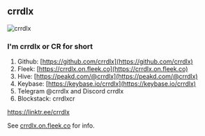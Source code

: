 ## crrdlx
![crrdlx](https://files.peakd.com/file/peakd-hive/crrdlx/AJTEHEVHhTbj2HqMQD5RCR2VJW2Bu3TD411rmXa8oMowiURMJrogrrupByUrkkH.jpg)
### I'm crrdlx or CR for short
1. Github: [https://github.com/crrdlx](https://github.com/crrdlx)
2. Fleek: [https://crrdlx.on.fleek.co](https://crrdlx.on.fleek.co)
3. Hive: [https://peakd.com/@crrdlx](https://peakd.com/@crrdlx)
4. Keybase: [https://keybase.io/crrdlx](https://keybase.io/crrdlx)
6. Telegram @crrdlx and Discord crrdlx
7. Blockstack: crrdlxcr

https://linktr.ee/crrdlx

See [crrdlx.on.fleek.co](https://crrdlx.on.fleek.co) for info.